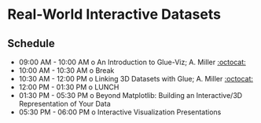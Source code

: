 # Real-World Interactive Datasets

## Schedule

 * 09:00 AM - 10:00 AM  o  An Introduction to Glue-Viz; A. Miller [:octocat:](https://github.com/adamamiller)
 * 10:00 AM - 10:30 AM  o  Break
 * 10:30 AM - 12:00 PM  o  Linking 3D Datasets with Glue; A. Miller [:octocat:](https://github.com/adamamiller)
 * 12:00 PM - 01:30 PM  o  LUNCH
 * 01:30 PM - 05:30 PM  o  Beyond Matplotlib: Building an Interactive/3D Representation of Your Data
 * 05:30 PM - 06:00 PM  o  Interactive Visualization Presentations
